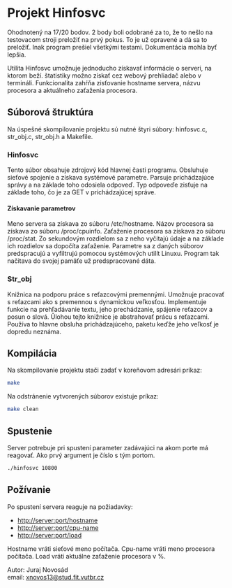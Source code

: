 # Projekt Hinfosvc

Ohodnotený na 17/20 bodov. 2 body boli odobrané za to, že to nešlo na testovacom stroji preložiť na prvý pokus. To je už opravené a dá sa to preložiť. Inak program prešiel všetkými testami. Dokumentácia mohla byť lepšia.

Utilita Hinfosvc umožnuje jednoducho získavať informácie o serveri, na ktorom beží. štatistiky možno získať cez webový prehliadač alebo v termináli. Funkcionalita zahŕňa zisťovanie hostname servera, názvu procesora a aktuálneho zaťaženia procesora.

## Súborová štruktúra

Na úspešné skompilovanie projektu sú nutné štyri súbory: hinfosvc.c, str_obj.c, str_obj.h a Makefile.

### Hinfosvc

Tento súbor obsahuje zdrojový kód hlavnej časti programu. Obsluhuje sieťové spojenie a získava systémové parametre. Parsuje prichádzajúce správy a na základe toho odosiela odpoveď. Typ odpoveďe zisťuje na základe toho, čo je za GET v prichádzajúcej správe.

#### Získavanie parametrov

Meno servera sa získava zo súboru /etc/hostname. Názov procesora sa získava zo súboru /proc/cpuinfo. Zaťaženie procesora sa získava zo súboru /proc/stat. Zo sekundovým rozdielom sa z neho vyčitajú údaje a na základe ich rozdielov sa dopočíta zaťaženie. Parametre sa z daných súborov predspracujú a vyfiltrujú pomocou systémových utilít Linuxu. Program tak načitava do svojej pamäťe už predspracované dáta.

### Str_obj

Knižnica na podporu práce s reťazcovými premennými. Umožnuje pracovať s reťazcami ako s premennou s dynamickou veľkosťou. Implementuje funkcie na prehľadávanie textu, jeho prechádzanie, spájenie reťazcov a posun o slová. Ǔlohou tejto knižnice je abstrahovať prácu s reťazcami. Používa to hlavne obsluha prichádzajúceho, paketu keďže jeho veľkosť je dopredu neznáma.

## Kompilácia

Na skompilovanie projektu stači zadať v koreňovom adresári príkaz:

```bash
make
```

Na odstránenie vytvorených súborov existuje príkaz:

```bash
make clean
```

## Spustenie

Server potrebuje pri spustení parameter zadávajúci na akom porte má reagovať. Ako prvý argument je číslo s tým portom.

```bash
./hinfosvc 10800
```

## Požívanie

Po spustení servera reaguje na požiadavky:

* <http://server:port/hostname>
* <http://server:port/cpu-name>
* <http://server:port/load>

Hostname vráti sieťové meno počítača. Cpu-name vráti meno procesora počítača. Load vráti aktuálne zaťaženie procesora v %.

Autor: Juraj Novosád  
email: xnovos13@stud.fit.vutbr.cz
